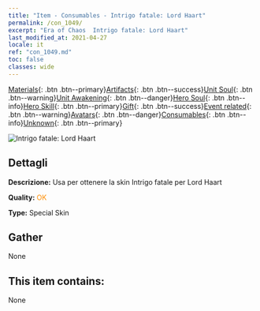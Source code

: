 ```yaml
---
title: "Item - Consumables - Intrigo fatale: Lord Haart"
permalink: /con_1049/
excerpt: "Era of Chaos  Intrigo fatale: Lord Haart"
last_modified_at: 2021-04-27
locale: it
ref: "con_1049.md"
toc: false
classes: wide
---
```

 [Materials](/ItemsIT/){: .btn .btn--primary}[Artifacts](/ItemsIT/Artifacts/){: .btn .btn--success}[Unit Soul](/ItemsIT/UnitSoul/){: .btn .btn--warning}[Unit Awakening](/ItemsIT/UnitAwakening/){: .btn .btn--danger}[Hero Soul](/ItemsIT/HeroSoul/){: .btn .btn--info}[Hero Skill](/ItemsIT/HeroSkill/){: .btn .btn--primary}[Gift](/ItemsIT/Gift/){: .btn .btn--success}[Event related](/ItemsIT/Events/){: .btn .btn--warning}[Avatars](/ItemsIT/Avatars/){: .btn .btn--danger}[Consumables](/ItemsIT/Consumables/){: .btn .btn--info}[Unknown](/ItemsIT/Unknown/){: .btn .btn--primary}

 ![Intrigo fatale: Lord Haart](/images/h/h_LordHaart3.jpg)

## Dettagli
 **Descrizione:** Usa per ottenere la skin Intrigo fatale per Lord Haart

 **Quality:** <span style="color: #FF8C00">OK</span>

 **Type:** Special Skin

## Gather

  None

## This item contains:

  None


